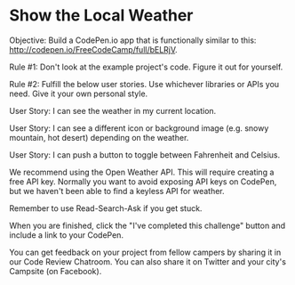 # Show the Local Weather

Objective: Build a CodePen.io app that is functionally similar to this:
http://codepen.io/FreeCodeCamp/full/bELRjV.

Rule #1: Don't look at the example project's code. Figure it out for yourself.

Rule #2: Fulfill the below user stories. Use whichever libraries or APIs you
need. Give it your own personal style.

User Story: I can see the weather in my current location.

User Story: I can see a different icon or background image (e.g. snowy mountain,
hot desert) depending on the weather.

User Story: I can push a button to toggle between Fahrenheit and Celsius.

We recommend using the Open Weather API. This will require creating a free API
key. Normally you want to avoid exposing API keys on CodePen, but we haven't
been able to find a keyless API for weather.

Remember to use Read-Search-Ask if you get stuck.

When you are finished, click the "I've completed this challenge" button and
include a link to your CodePen.

You can get feedback on your project from fellow campers by sharing it in our
Code Review Chatroom. You can also share it on Twitter and your city's Campsite
(on Facebook).
